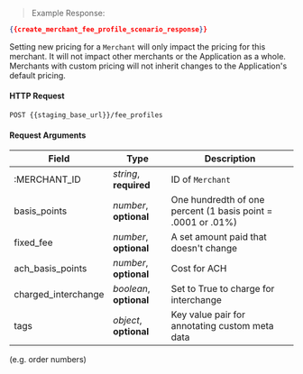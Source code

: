 > Example Response:

```json
{{create_merchant_fee_profile_scenario_response}}
```

Setting new pricing for a `Merchant` will only impact the pricing for this merchant. It will not impact other merchants or the Application as a whole. Merchants with custom pricing will not inherit changes to the Application's default pricing.

#### HTTP Request

`POST {{staging_base_url}}/fee_profiles`

#### Request Arguments

Field | Type | Description
----- | ---- | -----------
:MERCHANT_ID | *string*, **required** | ID of `Merchant`
basis_points | *number*, **optional** | One hundredth of one percent (1 basis point = .0001 or .01%)
fixed_fee | *number*, **optional** | A set amount paid that doesn't change
ach_basis_points | *number*, **optional** | Cost for ACH
charged_interchange | *boolean*, **optional** | Set to True to charge for interchange
tags | *object*, **optional** | Key value pair for annotating custom meta data
(e.g. order numbers)
